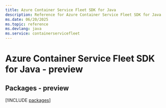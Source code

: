 ```yaml
---
title: Azure Container Service Fleet SDK for Java
description: Reference for Azure Container Service Fleet SDK for Java
ms.date: 06/20/2025
ms.topic: reference
ms.devlang: java
ms.service: containerservicefleet
---
```

# Azure Container Service Fleet SDK for Java - preview
## Packages - preview
[!INCLUDE [packages](container-service-fleet-index.md)]